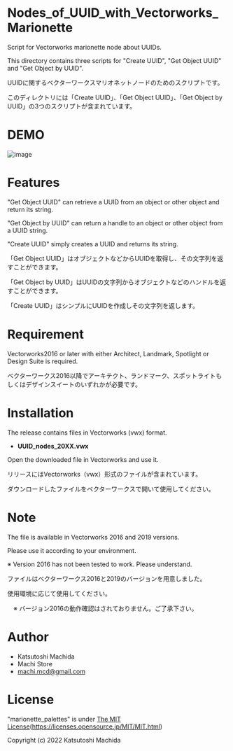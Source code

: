 # Nodes_of_UUID_with_Vectorworks_Marionette

Script for Vectorworks marionette node about UUIDs.

This directory contains three scripts for "Create UUID", "Get Object UUID" and "Get Object by UUID".


UUIDに関するベクターワークスマリオネットノードのためのスクリプトです。

このディレクトリには「Create UUID」、「Get Object UUID」、「Get Object by UUID」の3つのスクリプトが含まれています。


# DEMO

![image](https://user-images.githubusercontent.com/104885577/185826692-9324fe5d-0f06-4faf-a0e4-e03562d2111d.png)


# Features

"Get Object UUID" can retrieve a UUID from an object or other object and return its string.

"Get Object by UUID" can return a handle to an object or other object from a UUID string.

"Create UUID" simply creates a UUID and returns its string.


「Get Object UUID」はオブジェクトなどからUUIDを取得し、その文字列を返すことができます。

「Get Object by UUID」はUUIDの文字列からオブジェクトなどのハンドルを返すことができます。

「Create UUID」はシンプルにUUIDを作成しその文字列を返します。


# Requirement

Vectorworks2016 or later with either Architect, Landmark, Spotlight or Design Suite is required.


ベクターワークス2016以降でアーキテクト、ランドマーク、スポットライトもしくはデザインスイートのいずれかが必要です。


# Installation

The release contains files in Vectorworks (vwx) format.

- **UUID_nodes_20XX.vwx**

Open the downloaded file in Vectorworks and use it.


リリースにはVectorworks（vwx）形式のファイルが含まれています。

ダウンロードしたファイルをベクターワークスで開いて使用してください。


# Note

The file is available in Vectorworks 2016 and 2019 versions.

Please use it according to your environment.

 ※ Version 2016 has not been tested to work. Please understand.
 

ファイルはベクターワークス2016と2019のバージョンを用意しました。

使用環境に応じて使用してください。

　※ バージョン2016の動作確認はされておりません。ご了承下さい。


# Author

* Katsutoshi Machida
* Machi Store
* machi.mcd@gmail.com

# License

"marionette_palettes" is under [The MIT License](https://opensource.org/licenses/mit-license.php)(https://licenses.opensource.jp/MIT/MIT.html)

Copyright (c) 2022 Katsutoshi Machida
